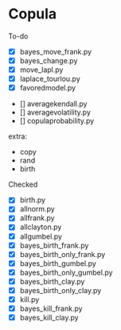 # Copula

To-do
- [x] bayes_move_frank.py
- [x] bayes_change.py
- [x] move_lapl.py
- [x] laplace_tourlou.py
- [x]  favoredmodel.py
- []  averagekendall.py
- []  averagevolatility.py
- []  copulaprobability.py

extra:
- copy
- rand 
- birth

Checked
- [x] birth.py
- [x] allnorm.py
- [x] allfrank.py
- [x] allclayton.py
- [x] allgumbel.py
- [x] bayes_birth_frank.py
- [x] bayes_birth_only_frank.py
- [x] bayes_birth_gumbel.py
- [x] bayes_birth_only_gumbel.py
- [x] bayes_birth_clay.py
- [x] bayes_birth_only_clay.py
- [x] kill.py
- [x] bayes_kill_frank.py
- [x] bayes_kill_clay.py
